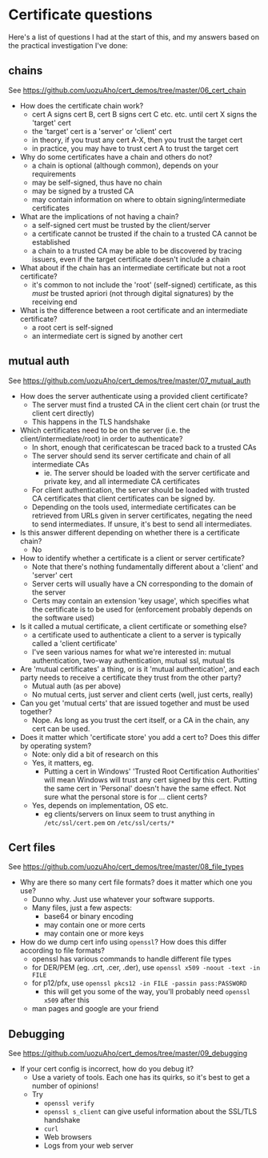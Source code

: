 # Certificate questions

Here's a list of questions I had at the start of this, and my
answers based on the practical investigation I've done:

## chains

See https://github.com/uozuAho/cert_demos/tree/master/06_cert_chain

- How does the certificate chain work?
    - cert A signs cert B, cert B signs cert C etc. etc. until cert X signs the 'target' cert
    - the 'target' cert is a 'server' or 'client' cert
    - in theory, if you trust any cert A-X, then you trust the target cert
    - in practice, you may have to trust cert A to trust the target cert
- Why do some certificates have a chain and others do not?
    - a chain is optional (although common), depends on your requirements
    - may be self-signed, thus have no chain
    - may be signed by a trusted CA
    - may contain information on where to obtain signing/intermediate certificates
- What are the implications of not having a chain?
    - a self-signed cert must be trusted by the client/server
    - a certificate cannot be trusted if the chain to a trusted CA cannot be established
    - a chain to a trusted CA may be able to be discovered by tracing issuers,
      even if the target certificate doesn't include a chain
- What about if the chain has an intermediate certificate but not a root certificate?
    - it's common to not include the 'root' (self-signed) certificate, as this *must*
      be trusted apriori (not through digital signatures) by the receiving end
- What is the difference between a root certificate and an intermediate certificate?
    - a root cert is self-signed
    - an intermediate cert is signed by another cert

## mutual auth

See https://github.com/uozuAho/cert_demos/tree/master/07_mutual_auth

- How does the server authenticate using a provided client certificate?
    - The server must find a trusted CA in the client cert chain (or trust the client cert directly)
    - This happens in the TLS handshake
- Which certificates need to be on the server (i.e. the client/intermediate/root) in order to authenticate?
    - In short, enough that cerificatescan be traced back to a trusted CAs
    - The server should send its server certificate and chain of all intermediate CAs
        - ie. The server should be loaded with the server certificate and private key,
          and all intermediate CA certificates
    - For client authentication, the server should be loaded with trusted CA certificates that
      client certificates can be signed by.
    - Depending on the tools used, intermediate certificates can be retrieved from URLs
      given in server certificates, negating the need to send intermediates. If unsure, it's
      best to send all intermediates.
- Is this answer different depending on whether there is a certificate chain?
    - No
- How to identify whether a certificate is a client or server certificate?
    - Note that there's nothing fundamentally different about a 'client' and 'server' cert
    - Server certs will usually have a CN corresponding to the domain of the server
    - Certs may contain an extension 'key usage', which specifies what the certificate
      is to be used for (enforcement probably depends on the software used)
- Is it called a mutual certificate, a client certificate or something else?
    - a certificate used to authenticate a client to a server is typically called a 'client
      certificate'
    - I've seen various names for what we're interested in: mutual authentication, two-way
      authentication, mutual ssl, mutual tls
- Are 'mutual certificates' a thing, or is it 'mutual authentication',
  and each party needs to receive a certificate they trust from the other party?
    - Mutual auth (as per above)
    - No mutual certs, just server and client certs (well, just certs, really)
- Can you get 'mutual certs' that are issued together and must be used together?
    - Nope. As long as you trust the cert itself, or a CA in the chain, any cert
      can be used.
- Does it matter which 'certificate store' you add a cert to? Does this differ by operating system?
    - Note: only did a bit of research on this
    - Yes, it matters, eg.
        - Putting a cert in Windows' 'Trusted Root Certification Authorities' will mean Windows
          will trust any cert signed by this cert. Putting the same cert in 'Personal' doesn't have
          the same effect. Not sure what the personal store is for ... client certs?
    - Yes, depends on implementation, OS etc.
        - eg clients/servers on linux seem to trust anything in `/etc/ssl/cert.pem` on `/etc/ssl/certs/*`

## Cert files

See https://github.com/uozuAho/cert_demos/tree/master/08_file_types

- Why are there so many cert file formats? does it matter which one you use?
    - Dunno why. Just use whatever your software supports.
    - Many files, just a few aspects:
        - base64 or binary encoding
        - may contain one or more certs
        - may contain one or more keys
- How do we dump cert info using `openssl`? How does this differ according to file formats?
    - openssl has various commands to handle different file types
    - for DER/PEM (eg. .crt, .cer, .der), use `openssl x509 -noout -text -in FILE`
    - for p12/pfx, use `openssl pkcs12 -in FILE -passin pass:PASSWORD`
        - this will get you some of the way, you'll probably need `openssl x509` after this
    - man pages and google are your friend

## Debugging

See https://github.com/uozuAho/cert_demos/tree/master/09_debugging

- If your cert config is incorrect, how do you debug it?
    - Use a variety of tools. Each one has its quirks, so it's best to get a number of opinions!
    - Try
        - `openssl verify`
        - `openssl s_client` can give useful information about the SSL/TLS handshake
        - `curl`
        - Web browsers
        - Logs from your web server
